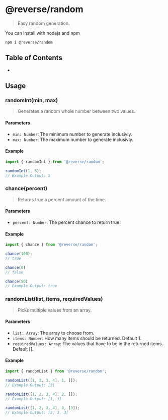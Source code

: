 # @reverse/random
> Easy random generation.

You can install with nodejs and npm
```
npm i @reverse/random
```

## Table of Contents
- 

## Usage
### randomInt(min, max)
> Generates a random whole number between two values.
#### Parameters
- `min: Number`: The minimum number to generate inclusivly.
- `max: Number`: The maximum number to generate inclusivly.
#### Example
```js
import { randomInt } from '@reverse/random';

randomInt(1, 5);
// Example Output: 5
```

### chance(percent)
> Returns true a percent amount of the time.
#### Parameters
- `percent: Number`: The percent chance to return true.
#### Example
```js
import { chance } from '@reverse/random';

chance(100);
// true

chance(0)
// false

chance(50)
// Example Output: true
```

### randomList(list, items, requiredValues)
> Picks multiple values from an array.
#### Parameters
- `list: Array`: The array to choose from.
- `items: Number`: How many items should be returned. Default 1.
- `requiredValues: Array`: The values that have to be in the returned items. Default [].
#### Example
```js
import { randomList } from '@reverse/random';

randomList([1, 2, 3, 4], 1, []);
// Exanple Output: [3]

randomList([1, 2, 3, 4], 2, []);
// Exanple Output: [1, 3]

randomList([1, 2, 3, 4], 3, [3]);
// Exanple Output: [3, 3, 3]
```
